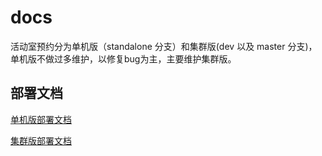 # docs

活动室预约分为单机版（standalone 分支）和集群版(dev 以及 master 分支)，单机版不做过多维护，以修复bug为主，主要维护集群版。

## 部署文档

[单机版部署文档](./deploy/standalone.md)

[集群版部署文档](./deploy/cluster.md)
